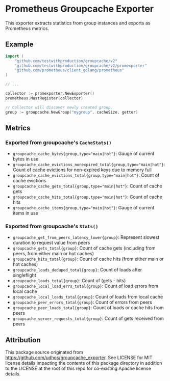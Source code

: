# Prometheus Groupcache Exporter

This exporter extracts statistics from group instances and exports as Prometheus metrics.

## Example

```go
import (
	"github.com/testwithproduction/groupcache/v2"
	"github.com/testwithproduction/groupcache/v2/promexporter"
	"github.com/prometheus/client_golang/prometheus"
)

// ...

collector := promexporter.NewExporter()
prometheus.MustRegister(collector)

// Collector will discover newly created group.
group := groupcache.NewGroup("mygroup", cacheSize, getter)
```

## Metrics

### Exported from groupcache's `CacheStats()`
- `groupcache_cache_bytes{group,type="main|hot"}`: Gauge of current bytes in use
- `groupcache_cache_evictions_nonexpired_total{group,type="main|hot"}`: Count of cache evictions for non-expired keys due to memory full
- `groupcache_cache_evictions_total{group,type="main|hot"}`: Count of cache evictions
- `groupcache_cache_gets_total{group,type="main|hot"}`: Count of cache gets
- `groupcache_cache_hits_total{group,type="main|hot"}`: Count of cache hits
- `groupcache_cache_items{group,type="main|hot"}`: Gauge of current items in use

### Exported from groupcache's `Stats()`
- `groupcache_get_from_peers_latency_lower{group}`: Represent slowest duration to request value from peers
- `groupcache_gets_total{group}`: Count of cache gets (including from peers, from either main or hot caches)
- `groupcache_hits_total{group}`: Count of cache hits (from either main or hot caches)
- `groupcache_loads_deduped_total{group}`: Count of loads after singleflight
- `groupcache_loads_total{group}`: Count of (gets - hits)
- `groupcache_local_load_errs_total{group}`: Count of load errors from local cache
- `groupcache_local_loads_total{group}`: Count of loads from local cache
- `groupcache_peer_errors_total{group}`: Count of errors from peers
- `groupcache_peer_loads_total{group}`: Count of loads or cache hits from peers
- `groupcache_server_requests_total{group}`: Count of gets received from peers

## Attribution

This package source originated from https://github.com/udhos/groupcache_exporter.  See LICENSE for MIT license details impacting the contents of this package directory in addition to the LICENSE at the root of this repo for co-existing Apache license details.
